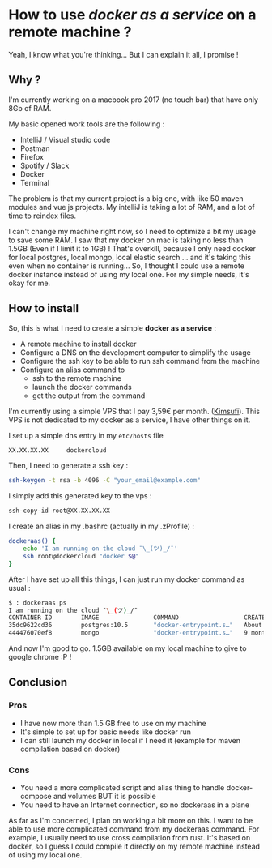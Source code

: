 # How to use _docker as a service_ on a remote machine ?

Yeah, I know what you're thinking... But I can explain it all, I promise !

## Why ?

I'm currently working on a macbook pro 2017 (no touch bar) that have only 8Gb of RAM.

My basic opened work tools are the following :

- IntelliJ / Visual studio code
- Postman
- Firefox
- Spotify / Slack
- Docker
- Terminal

The problem is that my current project is a big one, with like 50 maven modules and vue js projects. My intelliJ is taking a lot of RAM, and a lot of time to reindex files.

I can't change my machine right now, so I need to optimize a bit my usage to save some RAM. I saw that my docker on mac is taking no less than 1.5GB (Even if I limit it to 1GB) ! That's overkill, because I only need docker for local postgres, local mongo, local elastic search ... and it's taking this even when no container is running...
So, I thought I could use a remote docker instance instead of using my local one. For my simple needs, it's okay for me.

## How to install

So, this is what I need to create a simple **docker as a service** :

- A remote machine to install docker
- Configure a DNS on the development computer to simplify the usage
- Configure the ssh key to be able to run ssh command from the machine
- Configure an alias command to
  - ssh to the remote machine
  - launch the docker commands
  - get the output from the command

I'm currently using a simple VPS that I pay 3,59€ per month. ([Kimsufi](https://www.kimsufi.com/fr/)). This VPS is not dedicated to my docker as a service, I have other things on it.

I set up a simple dns entry in my `etc/hosts` file

```bash
XX.XX.XX.XX     dockercloud
```

Then, I need to generate a ssh key :

```bash
ssh-keygen -t rsa -b 4096 -C "your_email@example.com"
```

I simply add this generated key to the vps :

```bash
ssh-copy-id root@XX.XX.XX.XX
```

I create an alias in my .bashrc (actually in my .zProfile) :

```bash
dockeraas() {
    echo 'I am running on the cloud ¯\_(ツ)_/¯'
    ssh root@dockercloud "docker $@"
}
```

After I have set up all this things, I can just run my docker command as usual :

```bash
$ : dockeraas ps
I am running on the cloud ¯\_(ツ)_/¯
CONTAINER ID        IMAGE               COMMAND                  CREATED             STATUS              PORTS                      NAMES
35dc9622cd36        postgres:10.5       "docker-entrypoint.s…"   About an hour ago   Up About an hour    0.0.0.0:5432->5432/tcp     order_db
444476070ef8        mongo               "docker-entrypoint.s…"   9 months ago        Up 9 months         0.0.0.0:27017->27017/tcp   brave_morse
```

And now I'm good to go. 1.5GB available on my local machine to give to google chrome :P !

## Conclusion

### Pros

- I have now more than 1.5 GB free to use on my machine
- It's simple to set up for basic needs like docker run
- I can still launch my docker in local if I need it (example for maven compilation based on docker)

### Cons

- You need a more complicated script and alias thing to handle docker-compose and volumes BUT it is possible
- You need to have an Internet connection, so no dockeraas in a plane

As far as I'm concerned, I plan on working a bit more on this. I want to be able to use more complicated command from my dockeraas command. For example, I usually need to use cross compilation from rust. It's based on docker, so I guess I could compile it directly on my remote machine instead of using my local one.
